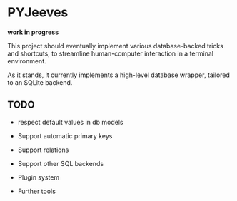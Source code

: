PYJeeves
========


__work in progress__

This project should eventually implement various database-backed tricks and shortcuts, to streamline human-computer interaction in a terminal environment.

As it stands, it currently implements a high-level database wrapper, tailored to an SQLite backend.


TODO
----

* respect default values in db models
* Support automatic primary keys
* Support relations
* Support other SQL backends

* Plugin system
* Further tools
